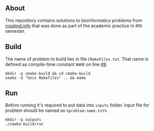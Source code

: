 ## About
This repository contains solutions to bioinformatics problems from [rosalind.info](http://rosalind.info/) that was done as part of the academic practice in 4th semester.

## Build
The name of problem to build lies in file `CMakeFiles.txt`. That name is defined as compile-time constant `NAME` on line [#6](https://github.com/lipoponi/rosalind/blob/master/CMakeLists.txt#L6)

```shell-script
mkdir -p cmake-build && cd cmake-build
cmake -G "Unix Makefiles" .. && make
```

## Run
Before running it's required to put data into `inputs` folder. Input file for problem should be named as `%problem-name.txt%`.

```shell-script
mkdir -p outputs
./cmake-build/run
```
